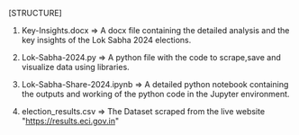 [STRUCTURE]

1) Key-Insights.docx => A docx file containing the detailed analysis and the key insights of the Lok Sabha 2024 elections.


2) Lok-Sabha-2024.py => A python file with the code to scrape,save and visualize data using libraries.


3) Lok-Sabha-Share-2024.ipynb => A detailed python notebook containing the outputs and working of the python code in the Jupyter environment.


4) election_results.csv => The Dataset scraped from the live website "https://results.eci.gov.in" 
